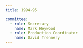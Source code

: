 ```yaml
---
title: 1994-95

committee:
  - role: Secretary
    name: Mark Heywood
  - role: Production Coordinator
    name: David Trennery
---
```

